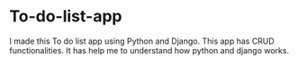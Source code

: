 # To-do-list-app
I made this To do list app using Python and Django. This app has CRUD functionalities. It has help me to understand how python and django works.
